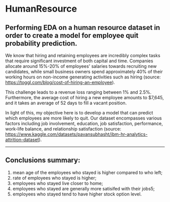 # HumanResource
Performing EDA on a human resource dataset in order to create a model for employee quit probability prediction.
---

We know that hiring and retaining employees are incredibly complex tasks that require significant investment of both capital and time. 
Companies allocate around 15%-20% of employees' salaries towards recruiting new candidates, while small business owners spend approximately 40% of their working hours on non-income generating activities such as hiring (source: https://toggl.com/blog/cost-of-hiring-an-employee).

This challenge leads to a revenue loss ranging between 1% and 2.5%. Furthermore, the average cost of hiring a new employee amounts to $7,645, and it takes an average of 52 days to fill a vacant position.

In light of this, my objective here is to develop a model that can predict which employees are more likely to quit. 
Our dataset encompasses various factors including job involvement, education, job satisfaction, performance, work-life balance, and relationship satisfaction (source: https://www.kaggle.com/datasets/pavansubhasht/ibm-hr-analytics-attrition-dataset).

---
## Conclusions summary:

1. mean age of the employees who stayed is higher compared to who left;
2. rate of employees who stayed is higher;
3. employees who stayed live closer to home;
4. employees who stayed are generally more satisifed with their jobs5;
5. employees who stayed tend to have higher stock option level.

